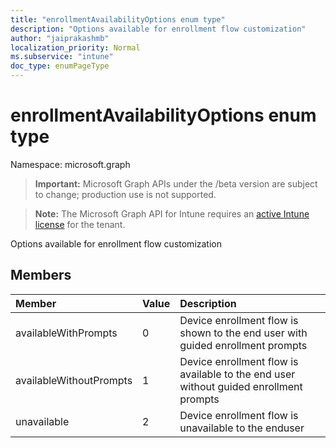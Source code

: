 ```yaml
---
title: "enrollmentAvailabilityOptions enum type"
description: "Options available for enrollment flow customization"
author: "jaiprakashmb"
localization_priority: Normal
ms.subservice: "intune"
doc_type: enumPageType
---
```


# enrollmentAvailabilityOptions enum type

Namespace: microsoft.graph

> **Important:** Microsoft Graph APIs under the /beta version are subject to change; production use is not supported.

> **Note:** The Microsoft Graph API for Intune requires an [active Intune license](https://go.microsoft.com/fwlink/?linkid=839381) for the tenant.

Options available for enrollment flow customization

## Members
|Member|Value|Description|
|:---|:---|:---|
|availableWithPrompts|0|Device enrollment flow is shown to the end user with guided enrollment prompts|
|availableWithoutPrompts|1|Device enrollment flow is available to the end user without guided enrollment prompts|
|unavailable|2|Device enrollment flow is unavailable to the enduser|